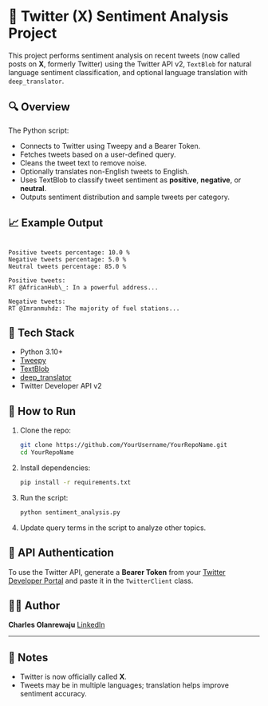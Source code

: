 
# 🧠 Twitter (X) Sentiment Analysis Project

This project performs sentiment analysis on recent tweets (now called posts on **X**, formerly Twitter) using the Twitter API v2, `TextBlob` for natural language sentiment classification, and optional language translation with `deep_translator`.

## 🔍 Overview

The Python script:
- Connects to Twitter using Tweepy and a Bearer Token.
- Fetches tweets based on a user-defined query.
- Cleans the tweet text to remove noise.
- Optionally translates non-English tweets to English.
- Uses TextBlob to classify tweet sentiment as **positive**, **negative**, or **neutral**.
- Outputs sentiment distribution and sample tweets per category.

## 📈 Example Output

```

Positive tweets percentage: 10.0 %
Negative tweets percentage: 5.0 %
Neutral tweets percentage: 85.0 %

Positive tweets:
RT @AfricanHub\_: In a powerful address...

Negative tweets:
RT @Imranmuhdz: The majority of fuel stations...

````

## 🧰 Tech Stack

- Python 3.10+
- [Tweepy](https://www.tweepy.org/)
- [TextBlob](https://textblob.readthedocs.io/)
- [deep_translator](https://github.com/nidhaloff/deep-translator)
- Twitter Developer API v2

## 🧪 How to Run

1. Clone the repo:

   ```bash
   git clone https://github.com/YourUsername/YourRepoName.git
   cd YourRepoName
   ```

2. Install dependencies:

   ```bash
   pip install -r requirements.txt
   ```

3. Run the script:

   ```bash
   python sentiment_analysis.py
   ```

4. Update query terms in the script to analyze other topics.

## 🔐 API Authentication

To use the Twitter API, generate a **Bearer Token** from your [Twitter Developer Portal](https://developer.twitter.com/) and paste it in the `TwitterClient` class.

## 👨‍🎓 Author

**Charles Olanrewaju**
[LinkedIn](https://www.linkedin.com/in/charles-olanrewaju-b63533356/)

---

## 📌 Notes

* Twitter is now officially called **X**.
* Tweets may be in multiple languages; translation helps improve sentiment accuracy.

````

